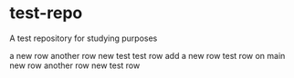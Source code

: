 # test-repo

A test repository for studying purposes

a new row
another row
new test
test row
add a new row
test row on main
new row
another row
new test row

